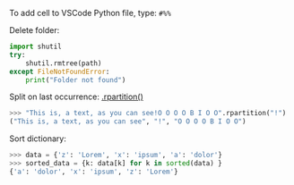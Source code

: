 To add cell to VSCode Python file, type:
`#%%`

Delete folder:
```python
import shutil
try:
    shutil.rmtree(path)
except FileNotFoundError:
    print("Folder not found")
```

Split on last occurrence:
[.rpartition()](https://docs.python.org/3/library/stdtypes.html#str.rpartition)
```python
>>> "This is, a text, as you can see!O O O O B I O O".rpartition("!")
("This is, a text, as you can see", "!", "O O O O B I O O")
```

Sort dictionary:
```python
>>> data = {'z': 'Lorem', 'x': 'ipsum', 'a': 'dolor'}
>>> sorted_data = {k: data[k] for k in sorted(data) }
{'a': 'dolor', 'x': 'ipsum', 'z': 'Lorem'}
```
